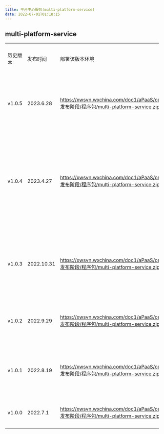 ```yaml
---
title: 平台中心服务(multi-platform-service)
date: 2022-07-01T01:18:15
---
```


## multi-platform-service

||||||
|---|---|---|---|---|
|历史版本|发布时间|部署该版本环境|下载路径|服务说明|
|v1.0.5|2023.6.28|https://xwsvn.wxchina.com/doc1/aPaaS/center/V2.0/5.发布阶段/程序包/multi-platform-service.zip(1309)|新功能tenantAndEnvList接口增加tenantenvname字段租户查询接口增加测试租户1008856白名单增加租户查询接口|
|v1.0.4|2023.4.27|https://xwsvn.wxchina.com/doc1/aPaaS/center/V2.0/5.发布阶段/程序包/multi-platform-service.zip(1020)|新功能提供接口，查询租户详细信息 + 租户使用产品版本定义信息#8741增加分页参数校验#8565增加分页#8565提供接口，支持根据登录人获取查看运营租户#8565对齐404异常修复缺陷长整型转字符串返回调整条件查询|
|v1.0.3|2022.10.31|https://xwsvn.wxchina.com/doc1/aPaaS/center/V2.0/5.发布阶段/程序包/multi-platform-service.zip(540)|新功能支持数据平台一站式登录，应用管理增加图标处理增加密码加密兼容处理增加登录帐号个人信息获取接口修复缺陷调整token过期默认值为1年|
|v1.0.2|2022.9.29|https://xwsvn.wxchina.com/doc1/aPaaS/center/V2.0/5.发布阶段/程序包/multi-platform-service.zip(455)|新功能环境别名增加数据策略处理帐号角色关系管理，中心租户数据同步到环境添加部署模式状态|
|v1.0.1|2022.8.19|https://xwsvn.wxchina.com/doc1/aPaaS/center/V2.0/5.发布阶段/程序包/multi-platform-service.zip(370)|新功能行业产品管理平台应用管理 (应用、角色、菜单、功能)资源套餐管理环境套餐管理新增资源管理模块相关功能#2548|
|v1.0.0|2022.7.1|https://xwsvn.wxchina.com/doc1/aPaaS/center/V1.0/5.发布阶段/程序包/multi-platform-service.zip(228)|新功能平台中心服务: 开发帐号管理、租户管理、环境管理|